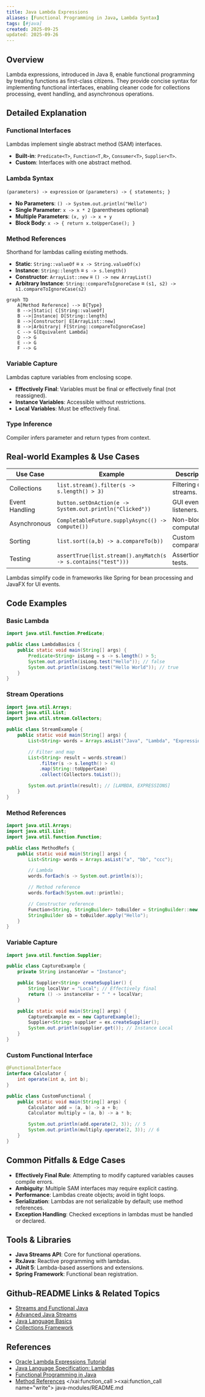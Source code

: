 ```yaml
---
title: Java Lambda Expressions
aliases: [Functional Programming in Java, Lambda Syntax]
tags: [#java]
created: 2025-09-25
updated: 2025-09-26
---
```


## Overview

Lambda expressions, introduced in Java 8, enable functional programming by treating functions as first-class citizens. They provide concise syntax for implementing functional interfaces, enabling cleaner code for collections processing, event handling, and asynchronous operations.

## Detailed Explanation

### Functional Interfaces

Lambdas implement single abstract method (SAM) interfaces.

- **Built-in**: `Predicate<T>`, `Function<T,R>`, `Consumer<T>`, `Supplier<T>`.
- **Custom**: Interfaces with one abstract method.

### Lambda Syntax

`(parameters) -> expression` or `(parameters) -> { statements; }`

- **No Parameters**: `() -> System.out.println("Hello")`
- **Single Parameter**: `x -> x * 2` (parentheses optional)
- **Multiple Parameters**: `(x, y) -> x + y`
- **Block Body**: `x -> { return x.toUpperCase(); }`

### Method References

Shorthand for lambdas calling existing methods.

- **Static**: `String::valueOf` ≡ `x -> String.valueOf(x)`
- **Instance**: `String::length` ≡ `s -> s.length()`
- **Constructor**: `ArrayList::new` ≡ `() -> new ArrayList()`
- **Arbitrary Instance**: `String::compareToIgnoreCase` ≡ `(s1, s2) -> s1.compareToIgnoreCase(s2)`

```mermaid
graph TD
    A[Method Reference] --> B{Type}
    B -->|Static| C[String::valueOf]
    B -->|Instance| D[String::length]
    B -->|Constructor| E[ArrayList::new]
    B -->|Arbitrary| F[String::compareToIgnoreCase]
    C --> G[Equivalent Lambda]
    D --> G
    E --> G
    F --> G
```

### Variable Capture

Lambdas capture variables from enclosing scope.

- **Effectively Final**: Variables must be final or effectively final (not reassigned).
- **Instance Variables**: Accessible without restrictions.
- **Local Variables**: Must be effectively final.

### Type Inference

Compiler infers parameter and return types from context.

## Real-world Examples & Use Cases

| Use Case | Example | Description |
|----------|---------|-------------|
| Collections | `list.stream().filter(s -> s.length() > 3)` | Filtering data streams. |
| Event Handling | `button.setOnAction(e -> System.out.println("Clicked"))` | GUI event listeners. |
| Asynchronous | `CompletableFuture.supplyAsync(() -> compute())` | Non-blocking computations. |
| Sorting | `list.sort((a,b) -> a.compareTo(b))` | Custom comparators. |
| Testing | `assertTrue(list.stream().anyMatch(s -> s.contains("test")))` | Assertions in tests. |

Lambdas simplify code in frameworks like Spring for bean processing and JavaFX for UI events.

## Code Examples

### Basic Lambda

```java
import java.util.function.Predicate;

public class LambdaBasics {
    public static void main(String[] args) {
        Predicate<String> isLong = s -> s.length() > 5;
        System.out.println(isLong.test("Hello")); // false
        System.out.println(isLong.test("Hello World")); // true
    }
}
```

### Stream Operations

```java
import java.util.Arrays;
import java.util.List;
import java.util.stream.Collectors;

public class StreamExample {
    public static void main(String[] args) {
        List<String> words = Arrays.asList("Java", "Lambda", "Expressions");

        // Filter and map
        List<String> result = words.stream()
            .filter(s -> s.length() > 4)
            .map(String::toUpperCase)
            .collect(Collectors.toList());

        System.out.println(result); // [LAMBDA, EXPRESSIONS]
    }
}
```

### Method References

```java
import java.util.Arrays;
import java.util.List;
import java.util.function.Function;

public class MethodRefs {
    public static void main(String[] args) {
        List<String> words = Arrays.asList("a", "bb", "ccc");

        // Lambda
        words.forEach(s -> System.out.println(s));

        // Method reference
        words.forEach(System.out::println);

        // Constructor reference
        Function<String, StringBuilder> toBuilder = StringBuilder::new;
        StringBuilder sb = toBuilder.apply("Hello");
    }
}
```

### Variable Capture

```java
import java.util.function.Supplier;

public class CaptureExample {
    private String instanceVar = "Instance";

    public Supplier<String> createSupplier() {
        String localVar = "Local"; // Effectively final
        return () -> instanceVar + " " + localVar;
    }

    public static void main(String[] args) {
        CaptureExample ex = new CaptureExample();
        Supplier<String> supplier = ex.createSupplier();
        System.out.println(supplier.get()); // Instance Local
    }
}
```

### Custom Functional Interface

```java
@FunctionalInterface
interface Calculator {
    int operate(int a, int b);
}

public class CustomFunctional {
    public static void main(String[] args) {
        Calculator add = (a, b) -> a + b;
        Calculator multiply = (a, b) -> a * b;

        System.out.println(add.operate(2, 3)); // 5
        System.out.println(multiply.operate(2, 3)); // 6
    }
}
```

## Common Pitfalls & Edge Cases

- **Effectively Final Rule**: Attempting to modify captured variables causes compile errors.
- **Ambiguity**: Multiple SAM interfaces may require explicit casting.
- **Performance**: Lambdas create objects; avoid in tight loops.
- **Serialization**: Lambdas are not serializable by default; use method references.
- **Exception Handling**: Checked exceptions in lambdas must be handled or declared.

## Tools & Libraries

- **Java Streams API**: Core for functional operations.
- **RxJava**: Reactive programming with lambdas.
- **JUnit 5**: Lambda-based assertions and extensions.
- **Spring Framework**: Functional bean registration.

## Github-README Links & Related Topics

- [Streams and Functional Java](java/streams-functional-java/README.md)
- [Advanced Java Streams](java/java-streams-advanced/README.md)
- [Java Language Basics](java/java-language-basics/README.md)
- [Collections Framework](java/collections-framework/README.md)

## References

- [Oracle Lambda Expressions Tutorial](https://docs.oracle.com/javase/tutorial/java/javaOO/lambdaexpressions.html)
- [Java Language Specification: Lambdas](https://docs.oracle.com/javase/specs/jls/se21/html/jls-15.html)
- [Functional Programming in Java](https://www.baeldung.com/java-functional-programming)
- [Method References](https://docs.oracle.com/javase/tutorial/java/javaOO/methodreferences.html)</content>
</xai:function_call ><xai:function_call name="write">
<parameter name="filePath">java-modules/README.md